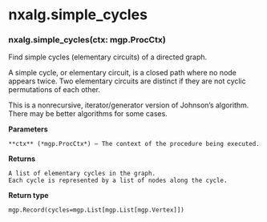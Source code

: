 # nxalg.simple_cycles


### nxalg.simple_cycles(ctx: mgp.ProcCtx)
Find simple cycles (elementary circuits) of a directed graph.

A simple cycle, or elementary circuit, is a closed path where
no node appears twice. Two elementary circuits are distinct if they
are not cyclic permutations of each other.

This is a nonrecursive, iterator/generator version of Johnson’s
algorithm. There may be better algorithms for some cases.


**Parameters**

    **ctx** (*mgp.ProcCtx*) – The context of the procedure being executed.



**Returns**

    A list of elementary cycles in the graph.
    Each cycle is represented by a list of nodes along the cycle.



**Return type**

    mgp.Record(cycles=mgp.List[mgp.List[mgp.Vertex]])
